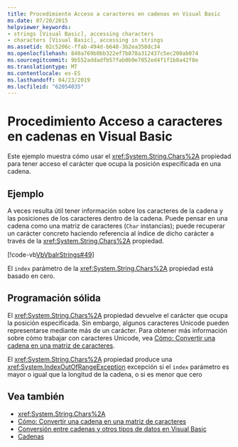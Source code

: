 ```yaml
---
title: Procedimiento Acceso a caracteres en cadenas en Visual Basic
ms.date: 07/20/2015
helpviewer_keywords:
- strings [Visual Basic], accessing characters
- characters [Visual Basic], accessing in strings
ms.assetid: 02c5206c-ffab-494d-b648-3b2ea358dc34
ms.openlocfilehash: 840a769b0bb322ef7b878a312437c5ec200ab074
ms.sourcegitcommit: 9b552addadfb57fab0b9e7852ed4f1f1b8a42f8e
ms.translationtype: MT
ms.contentlocale: es-ES
ms.lasthandoff: 04/23/2019
ms.locfileid: "62054035"
---
```

# <a name="how-to-access-characters-in-strings-in-visual-basic"></a>Procedimiento Acceso a caracteres en cadenas en Visual Basic
Este ejemplo muestra cómo usar el <xref:System.String.Chars%2A> propiedad para tener acceso el carácter que ocupa la posición especificada en una cadena.  
  
## <a name="example"></a>Ejemplo  
 A veces resulta útil tener información sobre los caracteres de la cadena y las posiciones de los caracteres dentro de la cadena. Puede pensar en una cadena como una matriz de caracteres (`Char` instancias); puede recuperar un carácter concreto haciendo referencia al índice de dicho carácter a través de la <xref:System.String.Chars%2A> propiedad.  
  
 [!code-vb[VbVbalrStrings#49](~/samples/snippets/visualbasic/VS_Snippets_VBCSharp/VbVbalrStrings/VB/Class2.vb#49)]  
  
 El `index` parámetro de la <xref:System.String.Chars%2A> propiedad está basado en cero.  
  
## <a name="robust-programming"></a>Programación sólida  
 El <xref:System.String.Chars%2A> propiedad devuelve el carácter que ocupa la posición especificada. Sin embargo, algunos caracteres Unicode pueden representarse mediante más de un carácter. Para obtener más información sobre cómo trabajar con caracteres Unicode, vea [Cómo: Convertir una cadena en una matriz de caracteres](../../../../visual-basic/programming-guide/language-features/strings/how-to-convert-a-string-to-an-array-of-characters.md).  
  
 El <xref:System.String.Chars%2A> propiedad produce una <xref:System.IndexOutOfRangeException> excepción si el `index` parámetro es mayor o igual que la longitud de la cadena, o si es menor que cero  
  
## <a name="see-also"></a>Vea también

- <xref:System.String.Chars%2A>
- [Cómo: Convertir una cadena en una matriz de caracteres](../../../../visual-basic/programming-guide/language-features/strings/how-to-convert-a-string-to-an-array-of-characters.md)
- [Conversión entre cadenas y otros tipos de datos en Visual Basic](../../../../visual-basic/programming-guide/language-features/strings/converting-between-strings-and-other-data-types.md)
- [Cadenas](../../../../visual-basic/programming-guide/language-features/strings/index.md)
